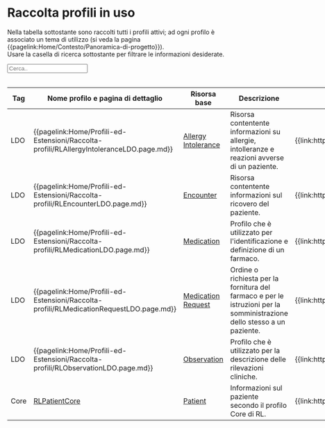 <html>
  <head>
    <script src="https://ajax.googleapis.com/ajax/libs/jquery/3.6.0/jquery.min.js"></script>
    <script>
      $(document).ready(function () {
        $("#myInput").on("keyup", function () {
          var value = $(this).val().toLowerCase();
          $("#myTable tr").filter(function () {
            $(this).toggle($(this).text().toLowerCase().indexOf(value) > -1);
          });
        });
      });
    </script>
  </head>
  <body>
    <h1>Raccolta profili in uso</h1>
    <div>
      <p>
        Nella tabella sottostante sono raccolti tutti i profili attivi; ad ogni
        profilo è associato un tema di utilizzo (si veda la pagina
        {{pagelink:Home/Contesto/Panoramica-di-progetto}}).
        <br />
        Usare la casella di ricerca sottostante per filtrare le informazioni
        desiderate.
      </p>
      <input id="myInput" type="text" placeholder="Cerca.." />
    </div>
    <br />
    <table style="width: fit-content">
      <thead>
        <tr>
          <th>Tag</th>
          <th>Nome profilo e pagina di dettaglio</th>
          <th>Risorsa base</th>
          <th>Descrizione</th>
          <th>Link Simplifier</th>
        </tr>
      </thead>
      <tbody id="myTable">
        <tr>
          <td>LDO</td>
          <td>
            {{pagelink:Home/Profili-ed-Estensioni/Raccolta-profili/RLAllergyIntoleranceLDO.page.md}}
          </td>
          <td>
            <a href="https://hl7.org/fhir/r4/allergyintolerance.html">Allergy Intolerance</a>
          </td>
          <td>
            Risorsa contentente informazioni su allergie, intolleranze e reazioni avverse di un paziente. 
          </td>
          <td>
            {{link:https://fhir.siss.regione.lombardia.it/StructureDefinition/RLAllergyIntoleranceLDO}}
          </td>
        </tr>
        <tr>
          <td>LDO</td>
          <td>
            {{pagelink:Home/Profili-ed-Estensioni/Raccolta-profili/RLEncounterLDO.page.md}}
          </td>
          <td>
            <a href="https://hl7.org/fhir/r4/encounter.html">Encounter</a>
          </td>
          <td>
            Risorsa contentente informazioni sul ricovero del paziente. 
          </td>
          <td>
            {{link:http://hl7.it/fhir/lab-report/StructureDefinition/encounter-it-lab}}
          </td>
        </tr>
        <tr>
          <td>LDO</td>
          <td>
            {{pagelink:Home/Profili-ed-Estensioni/Raccolta-profili/RLMedicationLDO.page.md}}
          </td>
          <td>
            <a href="http://hl7.org/fhir/R4/medication.html">Medication</a>
          </td>
          <td>
            Profilo che è utilizzato per l'identificazione e definizione di un farmaco. 
          </td>
          <td>
            {{link:https://fhir.siss.regione.lombardia.it/StructureDefinition/RLMedicationLDO}}
          </td>
        </tr>
        <tr>
          <td>LDO</td>
          <td>
            {{pagelink:Home/Profili-ed-Estensioni/Raccolta-profili/RLMedicationRequestLDO.page.md}}
          </td>
          <td>
            <a href="https://hl7.org/fhir/R4/medicationrequest.html">Medication Request</a>
          </td>
          <td>
             Ordine o richiesta per la fornitura del farmaco e per le istruzioni per la somministrazione dello stesso a un paziente.
          </td>
          <td>
            {{link:https://fhir.siss.regione.lombardia.it/StructureDefinition/RLMedicationRequestLDO}}
          </td>
        </tr>
        <tr>
          <td>LDO</td>
          <td>
            {{pagelink:Home/Profili-ed-Estensioni/Raccolta-profili/RLObservationLDO.page.md}}
          </td>
          <td>
            <a href="https://hl7.org/fhir/R4/observation.html">Observation</a>
          </td>
          <td>
            Profilo che è utilizzato per la descrizione delle rilevazioni cliniche.
          </td>
          <td>
            {{link:https://fhir.siss.regione.lombardia.it/StructureDefinition/RLObservationLDO}}
          </td>
        </tr>
        <tr>
          <td>Core</td>
          <td>
            <a href=https://simplifier.net/guide/ig-core/Home/Profili-ed-Estensioni/Raccolta-profili/RLPatientCore.page.md?version=current>
            RLPatientCore
            </a>
          </td>
          <td>
            <a href="https://hl7.org/fhir/R4/patient.html">Patient</a>
          </td>
          <td>
             Informazioni sul paziente secondo il profilo Core di RL.
          </td>
          <td>
            {{link:https://fhir.siss.regione.lombardia.it/StructureDefinition/RLPatientCore}}
          </td>
        </tr>
      </tbody>
    </table>
  </body>
</html>
